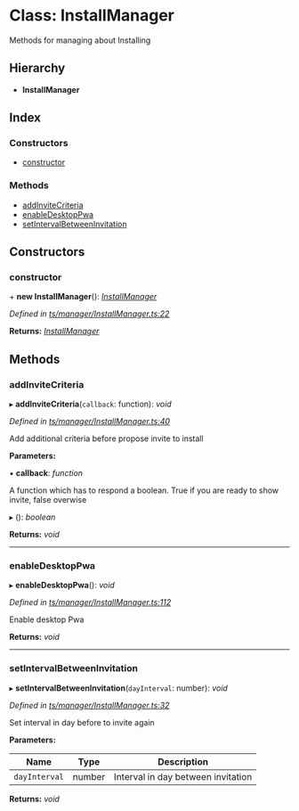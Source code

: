
# Class: InstallManager

Methods for managing about Installing

## Hierarchy

* **InstallManager**

## Index

### Constructors

* [constructor](installmanager.md#constructor)

### Methods

* [addInviteCriteria](installmanager.md#addinvitecriteria)
* [enableDesktopPwa](installmanager.md#enabledesktoppwa)
* [setIntervalBetweenInvitation](installmanager.md#setintervalbetweeninvitation)

## Constructors

###  constructor

\+ **new InstallManager**(): *[InstallManager](installmanager.md)*

*Defined in [ts/manager/InstallManager.ts:22](https://github.com/easy-pwa/easy-pwa-js/blob/1839738/src/ts/manager/InstallManager.ts#L22)*

**Returns:** *[InstallManager](installmanager.md)*

## Methods

###  addInviteCriteria

▸ **addInviteCriteria**(`callback`: function): *void*

*Defined in [ts/manager/InstallManager.ts:40](https://github.com/easy-pwa/easy-pwa-js/blob/1839738/src/ts/manager/InstallManager.ts#L40)*

Add additional criteria before propose invite to install

**Parameters:**

▪ **callback**: *function*

A function which has to respond a boolean. True if you are ready to show invite, false overwise

▸ (): *boolean*

**Returns:** *void*

___

###  enableDesktopPwa

▸ **enableDesktopPwa**(): *void*

*Defined in [ts/manager/InstallManager.ts:112](https://github.com/easy-pwa/easy-pwa-js/blob/1839738/src/ts/manager/InstallManager.ts#L112)*

Enable desktop Pwa

**Returns:** *void*

___

###  setIntervalBetweenInvitation

▸ **setIntervalBetweenInvitation**(`dayInterval`: number): *void*

*Defined in [ts/manager/InstallManager.ts:32](https://github.com/easy-pwa/easy-pwa-js/blob/1839738/src/ts/manager/InstallManager.ts#L32)*

Set interval in day before to invite again

**Parameters:**

Name | Type | Description |
------ | ------ | ------ |
`dayInterval` | number | Interval in day between invitation  |

**Returns:** *void*
